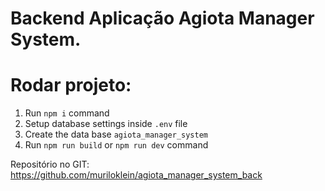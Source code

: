 # Backend Aplicação Agiota Manager System.

# Rodar projeto:

1. Run `npm i` command
2. Setup database settings inside `.env` file
3. Create the data base `agiota_manager_system`
4. Run `npm run build` or `npm run dev` command

Repositório no GIT: https://github.com/muriloklein/agiota_manager_system_back
